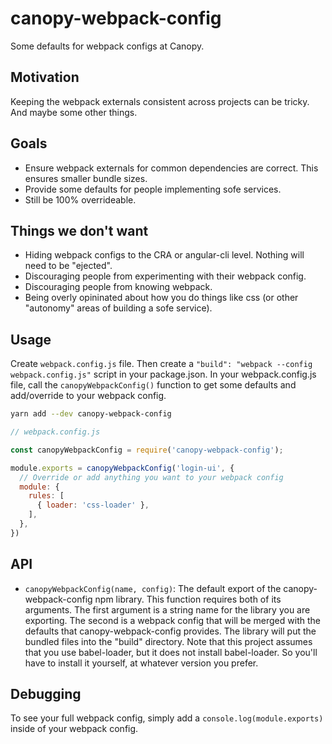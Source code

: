 # canopy-webpack-config
Some defaults for webpack configs at Canopy.

## Motivation
Keeping the webpack externals consistent across projects can be tricky. And maybe some other things.

## Goals
- Ensure webpack externals for common dependencies are correct. This ensures smaller bundle sizes.
- Provide some defaults for people implementing sofe services.
- Still be 100% overrideable.

## Things we don't want
- Hiding webpack configs to the CRA or angular-cli level. Nothing will need to be "ejected".
- Discouraging people from experimenting with their webpack config.
- Discouraging people from knowing webpack.
- Being overly opininated about how you do things like css (or other "autonomy" areas of building a sofe service).

## Usage
Create `webpack.config.js` file. Then create a `"build": "webpack --config webpack.config.js"` script in your package.json.
In your webpack.config.js file, call the `canopyWebpackConfig()` function to get some defaults and add/override to your webpack
config.

```bash
yarn add --dev canopy-webpack-config
```

```js
// webpack.config.js

const canopyWebpackConfig = require('canopy-webpack-config');

module.exports = canopyWebpackConfig('login-ui', {
  // Override or add anything you want to your webpack config
  module: {
    rules: [
      { loader: 'css-loader' },
    ],
  },
})
```

## API
- `canopyWebpackConfig(name, config)`: The default export of the canopy-webpack-config npm library. This function requires both of its arguments.
  The first argument is a string name for the library you are exporting. The second is a webpack config that will be merged with the defaults that
  canopy-webpack-config provides. The library will put the bundled files into the "build" directory. Note that this project assumes that you use
  babel-loader, but it does not install babel-loader. So you'll have to install it yourself, at whatever version you prefer.

## Debugging
To see your full webpack config, simply add a `console.log(module.exports)` inside of your webpack config.
